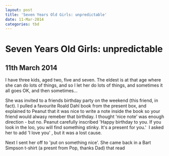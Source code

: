 ```yaml
---
layout: post
title: 'Seven Years Old Girls: unpredictable'
date: 11-Mar-2014
categories: tbd
---
```


# Seven Years Old Girls: unpredictable

## 11th March 2014

I have three kids,   aged two,   five and seven. The eldest is at that age where she can do lots of things, and so I let her do lots of things, and sometimes it all goes OK, and then sometimes...

She was invited to a friends birthday party on the weekend (this friend, in fact). I pulled a favourite Roald Dahl book from the present box, and explained to Peanut that it was nice to write a note inside the book so your friend would alwasy remeber that birthday. I thought 'nice note' was enough direction - but no. Peanut carefully inscribed 'Happy birthday to you. If you look in the loo, you will find something stinky. It's a present for you.'  I asked her to add 'I love you' , but it was a lost cause.

Next I sent her off to 'put on something nice'. She came back in a Bart Simpson t-shirt (a presnt from Pop, thanks Dad) that read
